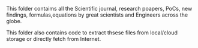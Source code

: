 
This folder contaims all the Scientific journal, research poapers, PoCs, new findings, formulas,equations by great scientists and Engineers across the globe.

This folder also contains code to extract thsese files from local/cloud storage or directly fetch from Internet.
